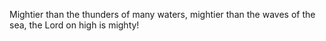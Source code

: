 Mightier than the thunders of many waters, mightier than the waves of the sea, the Lord on high is mighty!
